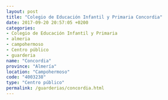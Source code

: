 ```yaml
---
layout: post
title: "Colegio de Educación Infantil y Primaria Concordia"
date: 2017-09-20 20:57:05 +0200
categories:
- Colegio de Educación Infantil y Primaria
- almeria
- campohermoso
- Centro público
- guarderia
name: "Concordia"
province: "Almería"
location: "Campohermoso"
code: "4003238"
type: "Centro público"
permalink: /guarderias/concordia.html
---
```

